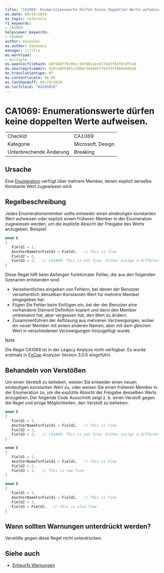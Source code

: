 ```yaml
---
title: 'CA1069: Enumerationswerte dürfen keine doppelten Werte aufweisen.'
ms.date: 09/16/2019
ms.topic: reference
f1_keywords:
- CA1069
helpviewer_keywords:
- CA1069
author: mavasani
ms.author: mavasani
manager: jillfra
ms.workload:
- multiple
ms.openlocfilehash: e8f580770c0bcc16f001aec677da5f83f8cdf7a0
ms.sourcegitcommit: d20ce855461c240ac5eee0fcfe373f166b4a04a9
ms.translationtype: MT
ms.contentlocale: de-DE
ms.lasthandoff: 05/29/2020
ms.locfileid: "84185028"
---
```

# <a name="ca1069-enums-should-not-have-duplicate-values"></a>CA1069: Enumerationswerte dürfen keine doppelten Werte aufweisen.

|||
|-|-|
|CheckId|CA1069|
|Kategorie|Microsoft. Design|
|Unterbrechende Änderung|Breaking|

## <a name="cause"></a>Ursache

Eine [Enumeration](/dotnet/csharp/language-reference/builtin-types/enum) verfügt über mehrere Member, denen explizit derselbe Konstante Wert zugewiesen wird.

## <a name="rule-description"></a>Regelbeschreibung

Jedes Enumerationsmember sollte entweder einen eindeutigen konstanten Wert aufweisen oder explizit einem früheren Member in der Enumeration zugewiesen werden, um die explizite Absicht der Freigabe des Werts anzugeben. Beispiel:

```csharp
enum E
{
   Field1 = 1,
   AnotherNameForField1 = Field1,   // This is fine
   Field2 = 2,
   Field3 = 2,   // CA1069: This is not fine. Either assign a different constant value or 'Field2' to indicate explicit intent of sharing value.
}
```

Diese Regel hilft beim Abfangen funktionaler Fehler, die aus den folgenden Szenarien entstanden sind:
- Versehentliches eingeben von Fehlern, bei denen der Benutzer versehentlich denselben Konstanten Wert für mehrere Member eingegeben hat.
- Fügen Sie Fehler beim Einfügen ein, bei der der Benutzer eine vorhandene Element Definition kopiert und dann den Member umbenannt hat, aber vergessen hat, den Wert zu ändern.
- Zusammenführen der Auflösung aus mehreren Verzweigungen, wobei ein neuer Member mit einem anderen Namen, aber mit dem gleichen Wert in verschiedenen Verzweigungen hinzugefügt wurde.

> [!NOTE]
> Die Regel CA1069 ist in der Legacy Analyse nicht verfügbar. Es wurde erstmals in [FxCop](https://www.nuget.org/packages/Microsoft.CodeAnalysis.FxCopAnalyzers) Analyzer Version 3.0.0 eingeführt.

## <a name="how-to-fix-violations"></a>Behandeln von Verstößen

Um einen Verstoß zu beheben, weisen Sie entweder einen neuen eindeutigen konstanten Wert zu, oder weisen Sie einen früheren Member in der Enumeration zu, um die explizite Absicht der Freigabe desselben Werts anzugeben. Der folgende Code Ausschnitt zeigt z. b. einen Verstoß gegen die Regel und einige Möglichkeiten, den Verstoß zu beheben:

```csharp
enum E
{
   Field1 = 1,
   AnotherNameForField1 = Field1,   // This is fine
   Field2 = 2,
   Field3 = 2,   // CA1069: This is not fine. Either assign a different constant value or 'Field2' to indicate explicit intent of sharing value.
}
```

```csharp
enum E
{
   Field1 = 1,
   AnotherNameForField1 = Field1,   // This is fine
   Field2 = 2,
   Field3 = 3,   // This is now fine
}
```

```csharp
enum E
{
   Field1 = 1,
   AnotherNameForField1 = Field1,   // This is fine
   Field2 = 2,
   Field3 = Field2,   // This is also fine
}
```

## <a name="when-to-suppress-warnings"></a>Wann sollten Warnungen unterdrückt werden?

Verstöße gegen diese Regel nicht unterdrücken.

## <a name="see-also"></a>Siehe auch

- [Entwurfs Warnungen](design-warnings.md)
